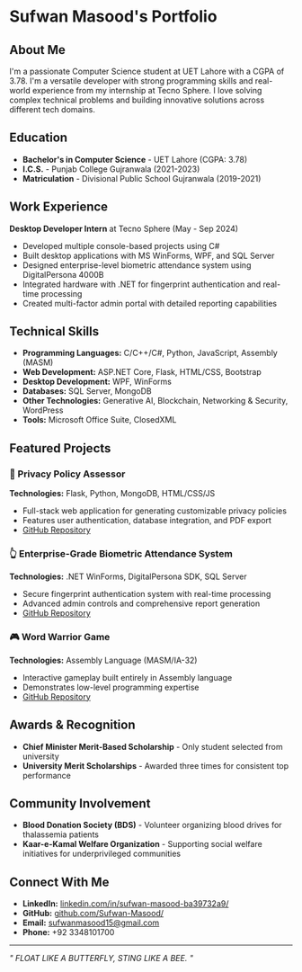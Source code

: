 # Sufwan Masood's Portfolio

## About Me
I'm a passionate Computer Science student at UET Lahore with a CGPA of 3.78. I'm a versatile developer with strong programming skills and real-world experience from my internship at Tecno Sphere. I love solving complex technical problems and building innovative solutions across different tech domains.

## Education
- **Bachelor's in Computer Science** - UET Lahore (CGPA: 3.78)
- **I.C.S.** - Punjab College Gujranwala (2021-2023)
- **Matriculation** - Divisional Public School Gujranwala (2019-2021)

## Work Experience
**Desktop Developer Intern** at Tecno Sphere (May - Sep 2024)
- Developed multiple console-based projects using C#
- Built desktop applications with MS WinForms, WPF, and SQL Server
- Designed enterprise-level biometric attendance system using DigitalPersona 4000B
- Integrated hardware with .NET for fingerprint authentication and real-time processing
- Created multi-factor admin portal with detailed reporting capabilities

## Technical Skills
- **Programming Languages:** C/C++/C#, Python, JavaScript, Assembly (MASM)
- **Web Development:** ASP.NET Core, Flask, HTML/CSS, Bootstrap
- **Desktop Development:** WPF, WinForms
- **Databases:** SQL Server, MongoDB
- **Other Technologies:** Generative AI, Blockchain, Networking & Security, WordPress
- **Tools:** Microsoft Office Suite, ClosedXML

## Featured Projects

### 🔐 Privacy Policy Assessor
**Technologies:** Flask, Python, MongoDB, HTML/CSS/JS
- Full-stack web application for generating customizable privacy policies
- Features user authentication, database integration, and PDF export
- [GitHub Repository](https://github.com/Sufwan-Masood/Privacy-Policy-Generator)

### 👆 Enterprise-Grade Biometric Attendance System
**Technologies:** .NET WinForms, DigitalPersona SDK, SQL Server
- Secure fingerprint authentication system with real-time processing
- Advanced admin controls and comprehensive report generation
- [GitHub Repository](https://github.com/Sufwan-Masood/Attendance-System-Using-Finger-Reader)

### 🎮 Word Warrior Game
**Technologies:** Assembly Language (MASM/IA-32)
- Interactive gameplay built entirely in Assembly language
- Demonstrates low-level programming expertise
- [GitHub Repository](https://github.com/Sufwan-Masood/WORD_WARRIOR_GAME-IA-32-IRVINE-)

## Awards & Recognition
- **Chief Minister Merit-Based Scholarship** - Only student selected from university
- **University Merit Scholarships** - Awarded three times for consistent top performance

## Community Involvement
- **Blood Donation Society (BDS)** - Volunteer organizing blood drives for thalassemia patients
- **Kaar-e-Kamal Welfare Organization** - Supporting social welfare initiatives for underprivileged communities

## Connect With Me
- **LinkedIn:** [linkedin.com/in/sufwan-masood-ba39732a9/](https://linkedin.com/in/sufwan-masood-ba39732a9/)
- **GitHub:** [github.com/Sufwan-Masood/](https://github.com/Sufwan-Masood/)
- **Email:** sufwanmasood15@gmail.com
- **Phone:** +92 3348101700

---
*" FLOAT LIKE A BUTTERFLY, STING LIKE A BEE. "*
